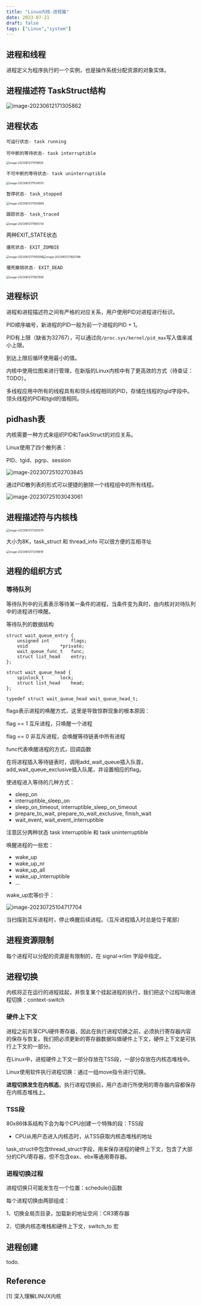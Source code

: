 ```yaml
---
title: "Linux内核-进程篇"
date: 2023-07-21
draft: false
tags: ["Linux","system"] 
---
```


## 进程和线程

进程定义为程序执行的一个实例，也是操作系统分配资源的对象实体。

## 进程描述符 TaskStruct结构

![image-20230612171305862](https://hugo-github-io.oss-cn-beijing.aliyuncs.com/img/202306211737407.png)



## 进程状态

`可运行状态- task running`

`可中断的等待状态- task interruptible`

<img src="https://hugo-github-io.oss-cn-beijing.aliyuncs.com/img/202306211737047.png" alt="image-20230612171518628" style="zoom: 50%;" />

`不可中断的等待状态- task uninterruptible`

<img src="https://hugo-github-io.oss-cn-beijing.aliyuncs.com/img/202306211737204.png" alt="image-20230612171534570" style="zoom: 50%;" />

`暂停状态- task_stopped`

<img src="https://hugo-github-io.oss-cn-beijing.aliyuncs.com/img/202306211738569.png" alt="image-20230612171550684" style="zoom:50%;" />

`跟踪状态- task_traced`

<img src="https://hugo-github-io.oss-cn-beijing.aliyuncs.com/img/202306211738204.png" alt="image-20230612171605734" style="zoom:50%;" />

两种EXIT_STATE状态

`僵死状态- EXIT_ZOMBIE`

<img src="https://hugo-github-io.oss-cn-beijing.aliyuncs.com/img/202306211738539.png" alt="image-20230612171810588" style="zoom:50%;" /><img src="https://hugo-github-io.oss-cn-beijing.aliyuncs.com/img/202306211738355.png" alt="image-20230612171820766" style="zoom:50%;" />



`僵死撤销状态- EXIT_DEAD`

<img src="https://hugo-github-io.oss-cn-beijing.aliyuncs.com/img/202306211738160.png" alt="image-20230612171857858" style="zoom:50%;" />

## 进程标识

进程和进程描述符之间有严格的对应关系，用户使用PID对进程进行标识。

PID顺序编号，新进程的PID一般为前一个进程的PID + 1。

PID有上限（缺省为32767），可以通过向`/proc.sys/kernel/pid_max`写入值来减小上限。

到达上限后循环使用最小的值。

内核中使用位图来进行管理，在新版的Linux内核中有了更高效的方式（待查证：TODO）。

多线程应用中所有的线程具有和领头线程相同的PID，存储在线程的tgid字段中。领头线程的PID和tgid的值相同。

## pidhash表

内核需要一种方式来组织PID和TaskStruct的对应关系。

Linux使用了四个散列表：

PID、tgid、pgrp、session

![image-20230725102703845](https://hugo-github-io.oss-cn-beijing.aliyuncs.com/img/202307251027522.png)

通过PID散列表的形式可以便捷的删除一个线程组中的所有线程。

![image-20230725103043061](https://hugo-github-io.oss-cn-beijing.aliyuncs.com/img/202307251030761.png)

## 进程描述符与内核栈

<img src="https://hugo-github-io.oss-cn-beijing.aliyuncs.com/img/202306211738057.png" alt="image-20230612173301075" style="zoom:50%;" />

大小为8K，task_struct 和 thread_info 可以很方便的互相寻址

<img src="https://hugo-github-io.oss-cn-beijing.aliyuncs.com/img/202306211738477.png" alt="image-20230612173316818" style="zoom:50%;" />

## 进程的组织方式

### 等待队列

等待队列中的元素表示等待某一条件的进程，当条件变为真时，由内核对对待队列中的进程进行唤醒。

等待队列的数据结构

```
struct wait_queue_entry {
	unsigned int		flags;
	void			*private;
	wait_queue_func_t	func;
	struct list_head	entry;
};

struct wait_queue_head {
	spinlock_t		lock;
	struct list_head	head;
};

typedef struct wait_queue_head wait_queue_head_t;
```

flags表示进程的唤醒方式，这里是导致惊群现象的根本原因：

flag == 1 互斥进程，只唤醒一个进程

flag == 0 非互斥进程，会唤醒等待链表中所有进程

func代表唤醒进程的方式，回调函数



在将进程插入等待链表时，调用add_wait_queue插入队首，add_wait_queue_exclusive插入队尾，并设置相应的flag。



使进程进入等待的几种方式：

- sleep_on
- interruptible_sleep_on
- sleep_on_timeout, interruptible_sleep_on_timeout
- prepare_to_wait, prepare_to_wait_exclusive, finish_wait
- wait_event, wait_event_interruptible

注意区分两种状态 task interruptible 和 task uninterruptible



唤醒进程的一些宏：

- wake_up
- wake_up_nr
- wake_up_all
- wake_up_interruptible
- ...

wake_up宏等价于：

![image-20230725104717704](https://hugo-github-io.oss-cn-beijing.aliyuncs.com/img/202307251047627.png)

当扫描到互斥进程时，停止唤醒后续进程。（互斥进程插入时总是位于尾部）

## 进程资源限制

每个进程可以分配的资源是有限制的，在 signal->rlim 字段中指定。

## 进程切换

内核将正在运行的进程挂起，并恢复某个挂起进程的执行，我们把这个过程叫做进程切换：context-switch

### 硬件上下文

进程之前共享CPU硬件寄存器，因此在执行进程切换之前，必须执行寄存器内容的保存与恢复。我们把必须更新的寄存器数据叫做硬件上下文，硬件上下文是可执行上下文的一部分。

在Linux中，进程硬件上下文一部分存放在TSS段，一部分存放在内核态堆栈中。

Linux使用软件执行进程切换：通过一组move指令进行切换。



**进程切换发生在内核态**。执行进程切换前，用户态进行所使用的寄存器内容都保存在内核态堆栈上。



### TSS段

80x86体系结构下会为每个CPU创建一个特殊的段：TSS段

- CPU从用户态进入内核态时，从TSS获取内核态堆栈的地址

task_struct中包含thread_struct字段，用来保存进程的硬件上下文，包含了大部分的CPU寄存器，但不包含eax、ebx等通用寄存器。

### 进程切换过程

进程切换只可能发生在一个位置：schedule()函数

每个进程切换由两部组成：

1、切换全局页目录，加载新的地址空间：CR3寄存器

2、切换内核态堆栈和硬件上下文，switch_to 宏

## 进程创建

todo.

## Reference

[1] 深入理解LINUX内核
